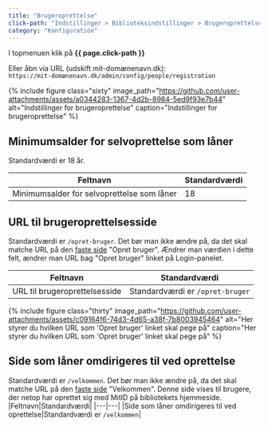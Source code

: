 ```yaml
---
title: "Brugeroprettelse"
click-path: "Indstillinger > Biblioteksindstillinger > Brugeroprettelse"
category: "Konfiguration"
---
```

I topmenuen klik på **{{ page.click-path }}**

Eller åbn via URL (udskift mit-domænenavn.dk):\
`https://mit-domænenavn.dk/admin/config/people/registration`

{% include figure class="sixty" image_path="https://github.com/user-attachments/assets/a0344283-1367-4d2b-8984-5ed9f93e7b44" alt="Indstillinger for brugeroprettelse" caption="Indstillinger for brugeroprettelse" %}

## Minimumsalder for selvoprettelse som låner
Standardværdi er 18 år. 

|Feltnavn|Standardværdi|
|---|---|
|Minimumsalder for selvoprettelse som låner|18|

## URL til brugeroprettelsesside
Standardværdi er `/opret-bruger`. Det bør man ikke ændre på, da det skal matche URL på den [faste side](https://www.folkebibliotekernescms.dk/main/indhold/faste-sider/) "Opret bruger". Ændrer man værdien i dette felt, ændrer man URL bag "Opret bruger" linket på Login-panelet.

|Feltnavn|Standardværdi|
|---|---|
|URL til brugeroprettelsesside|Standardværdi er `/opret-bruger`|

{% include figure class="thirty" image_path="https://github.com/user-attachments/assets/c09164f6-74d3-4d65-a38f-7b8003945464" alt="Her styrer du hvilken URL som 'Opret bruger' linket skal pege på" caption="Her styrer du hvilken URL som 'Opret bruger' linket skal pege på" %}

## Side som låner omdirigeres til ved oprettelse
Standardværdi er `/velkommen`. Det bør man ikke ændre på, da det skal matche URL på den [faste side](https://www.folkebibliotekernescms.dk/main/indhold/faste-sider/) "Velkommen".
Denne side vises til brugere, der netop har oprettet sig med MitID på bibliotekets hjemmeside.
|Feltnavn|Standardværdi|
|---|---|
|Side som låner omdirigeres til ved oprettelse|Standardværdi er `/velkommen`|

